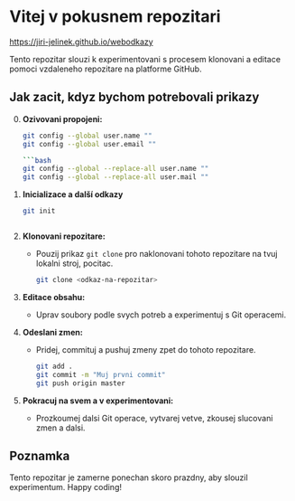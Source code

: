 
# Vitej v pokusnem repozitari

https://jiri-jelinek.github.io/webodkazy

Tento repozitar slouzi k experimentovani s procesem klonovani a editace pomoci vzdaleneho repozitare na platforme GitHub.
## Jak zacit, kdyz bychom potrebovali prikazy
0. **Ozivovani propojeni:**
     ```bash
     git config --global user.name ""
     git config --global user.email ""
     
     ```bash
     git config --global --replace-all user.name ""
     git config --global --replace-all user.mail ""
     ```
1. **Inicializace a další odkazy**
     ```bash
     git init
     ```
     ```bash
     
     ```
3. **Klonovani repozitare:**
   - Pouzij prikaz `git clone` pro naklonovani tohoto repozitare na tvuj lokalni stroj, pocitac.
     ```bash
     git clone <odkaz-na-repozitar>
     ```

4. **Editace obsahu:**
   - Uprav soubory podle svych potreb a experimentuj s Git operacemi.

5. **Odeslani zmen:**
   - Pridej, commituj a pushuj zmeny zpet do tohoto repozitare.
     ```bash
     git add .
     git commit -m "Muj prvni commit"
     git push origin master
     ```

6. **Pokracuj na svem a v experimentovani:**
   - Prozkoumej dalsi Git operace, vytvarej vetve, zkousej slucovani zmen a dalsi.

## Poznamka
Tento repozitar je zamerne ponechan skoro prazdny, aby slouzil experimentum.
Happy coding!

